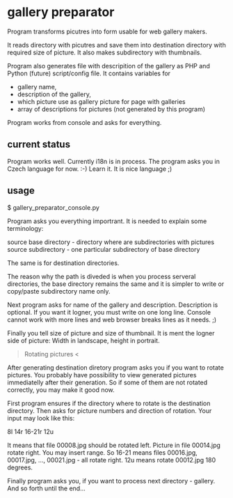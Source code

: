  gallery preparator
====================

Program transforms picutres into form usable for web gallery makers.

It reads directory with picutres and save them into destination
directory with required size of picture. It also makes subdirectory
with thumbnails. 

Program also generates file with descripition of the gallery as
PHP and Python (future) script/config file. It contains variables for
- gallery name,
- description of the gallery,
- which picture use as gallery picture for page with galleries
- array of descriptions for pictures (not generated by this program)

Program works from console and asks for everything.


 current status
----------------

Program works well. Currently i18n is in process. The program asks you
in Czech language for now. :-) Learn it. It is nice language ;)


 usage
-------

$ gallery_preparator_console.py

Program asks you everything importrant. It is needed to explain some
terminology:

source base directory - directory where are subdirectories with pictures
source subdirectory - one particular subdirectory of base directory

The same is for destination directories. 

The reason why the path is diveded is when you process serveral
directories, the base directory remains the same and it is simpler
to write or copy/paste subdirectory name only.

Next program asks for name of the gallery and description.
Description is optional. If you want it logner, you must write
on one long line. Console cannot work with more lines and web
browser breaks lines as it needs. ;)

Finally you tell size of picture and size of thumbnail.  It is ment
the logner side of picture: Width in landscape, height in portrait.

 > Rotating pictures <

After generating destination diretory program asks you if you want to
rotate pictures. You probably have possibility to view generated
pictures immediatelly after their generation. So if some of them
are not rotated correctly, you may make it good now.

First program ensures if the directory where to rotate is the destination
directory. Then asks for picture numbers and direction of rotation.
Your input may look like this:

8l 14r 16-21r 12u

It means that file 00008.jpg should be rotated left. Picture in file
00014.jpg rotate right. You may insert range. So 16-21 means files
00016.jpg, 00017.jpg, ..., 00021.jpg - all rotate right.
12u means rotate 00012.jpg 180 degrees.


Finally program asks you, if you want to process next directory - gallery.
And so forth until the end...


